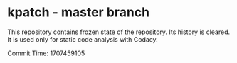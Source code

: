 # kpatch - master branch

This repository contains frozen state of the repository.
Its history is cleared. It is used only for static code
analysis with Codacy.

Commit Time: 1707459105